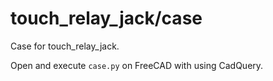 # touch_relay_jack/case

Case for touch_relay_jack.

Open and execute `case.py` on FreeCAD with using CadQuery.
